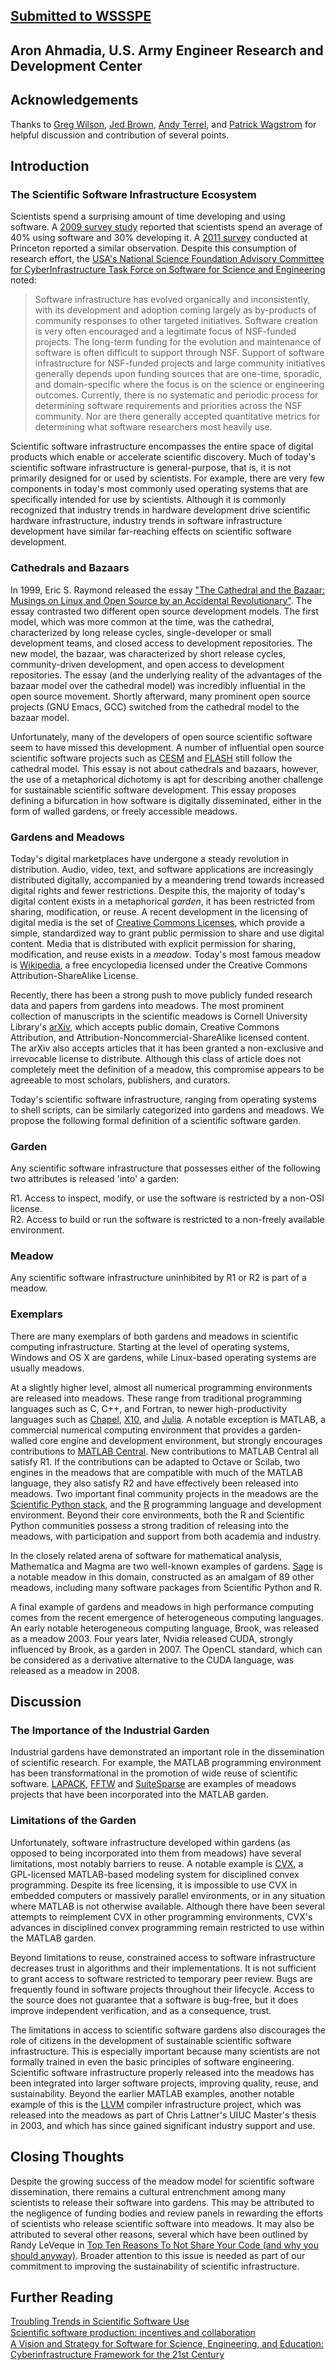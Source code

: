 ## [Submitted to WSSSPE](http://wssspe.researchcomputing.org.uk )
## Aron Ahmadia, U.S. Army Engineer Research and Development Center

## Acknowledgements

Thanks to [Greg Wilson](http://third-bit.com/), [Jed Brown](http://59a2.org/research/), [Andy Terrel](http://andy.terrel.us/vita/), and [Patrick Wagstrom](http://academic.patrick.wagstrom.net/) for helpful discussion and contribution of several points.

## Introduction 

### The Scientific Software Infrastructure Ecosystem

Scientists spend a surprising amount of time developing and using software.  A [2009 survey study](http://dl.acm.org/citation.cfm?id=1556928) reported that scientists spend an average of 40% using software and 30% developing it.  A [2011 survey](http://liberty.princeton.edu/Publications/sc11_survey.pdf) conducted at Princeton reported a similar observation.  Despite this consumption of research effort, the [USA's National Science Foundation Advisory Committee for CyberInfrastructure Task Force on Software for Science and Engineering](https://www.nsf.gov/cise/aci/taskforces/TaskForceReport_Software.pdf) noted:

> Software infrastructure has evolved organically and inconsistently, with its development and adoption coming largely as by-products of community responses to other targeted initiatives. Software creation is very often encouraged and a legitimate focus of NSF-funded projects. The long-term funding for the evolution and maintenance of software is often difficult to support through NSF. Support of software infrastructure for NSF-funded projects and large community initiatives generally depends upon funding sources that are one-time, sporadic, and domain-specific where the focus is on the science or engineering outcomes. Currently, there is no systematic and periodic process for determining software requirements and priorities across the NSF community. Nor are there generally accepted quantitative metrics for determining what software researchers most heavily use.

Scientific software infrastructure encompasses the entire space of digital products which enable or accelerate scientific discovery.  Much of today's scientific software infrastructure is general-purpose, that is, it is not primarily designed for or used by scientists.  For example, there are very few components in today's most commonly used operating systems that are specifically intended for use by scientists.  Although it is commonly recognized that industry trends in hardware development drive scientific hardware infrastructure, industry trends in software infrastructure development have similar far-reaching effects on scientific software development.

### Cathedrals and Bazaars

In 1999, Eric S. Raymond released the essay ["The Cathedral and the Bazaar: Musings on Linux and Open Source by an Accidental Revolutionary"](http://www.catb.org/esr/writings/homesteading/).  The essay contrasted two different open source development models.  The first model, which was more common at the time, was the cathedral, characterized by long release cycles, single-developer or small development teams, and closed access to development repositories.  The new model, the bazaar, was characterized by short release cycles, community-driven development, and open access to development repositories.  The essay (and the underlying reality of the advantages of the bazaar model over the cathedral model) was incredibly influential in the open source movement.  Shortly afterward, many prominent open source projects (GNU Emacs, GCC)  switched from the cathedral model to the bazaar model.

Unfortunately, many of the developers of open source scientific software seem to have missed this development.  A number of influential open source scientific software projects such as [CESM](http://www.cesm.ucar.edu/working_groups/Software/secp/repo/) and [FLASH](http://flash.uchicago.edu/site/flashcode/) still follow the cathedral model.  This essay is not about cathedrals and bazaars, however, the use of a metaphorical dichotomy is apt for describing another challenge for sustainable scientific software development.  This essay proposes defining a bifurcation in how software is digitally disseminated, either in the form of walled gardens, or freely accessible meadows.

### Gardens and Meadows

Today's digital marketplaces have undergone a steady revolution in distribution.  Audio, video, text, and software applications are increasingly distributed digitally, accompanied by a meandering trend towards increased digital rights and fewer restrictions.  Despite this, the majority of today's digital content exists in a metaphorical *garden*, it has been restricted from sharing, modification, or reuse.  A recent development in the licensing of digital media is the set of [Creative Commons Licenses](http://creativecommons.org/about), which provide a simple, standardized way to grant public permission to share and use digital content.  Media that is distributed with explicit permission for sharing, modification, and reuse exists in a *meadow*.  Today's most famous meadow is [Wikipedia](http://www.wikipedia.org/), a free encyclopedia licensed under the Creative Commons Attribution-ShareAlike License.  

Recently, there has been a strong push to move publicly funded research data and papers from gardens into meadows.  The most prominent collection of manuscripts in the scientific meadows is Cornell University Library's [arXiv](http://arxiv.org/), which accepts public domain, Creative Commons Attribution, and Attribution-Noncommercial-ShareAlike licensed content.  The arXiv also accepts articles that it has been granted a non-exclusive and irrevocable license to distribute.  Although this class of article does not completely meet the definition of a meadow, this compromise appears to be agreeable to most scholars, publishers, and curators.

Today's scientific software infrastructure, ranging from operating systems to shell scripts, can be similarly categorized into gardens and meadows.  We propose the following formal definition of a scientific software garden.  

### Garden

Any scientific software infrastructure that possesses either of the following two attributes is released 'into' a garden:

R1.  Access to inspect, modify, or use the software is restricted by a non-OSI license.  
R2.  Access to build or run the software is restricted to a non-freely available environment.  

### Meadow

Any scientific software infrastructure uninhibited by R1 or R2 is part of a meadow.

### Exemplars

There are many exemplars of both gardens and meadows in scientific computing infrastructure.  Starting at the level of operating systems, Windows and OS X are gardens, while Linux-based operating systems are usually meadows.  

At a slightly higher level, almost all numerical programming environments are released into meadows.  These range from traditional programming languages such as C, C++, and Fortran, to newer high-productivity languages such as [Chapel](http://chapel.cray.com/download.html), [X10](http://x10-lang.org/x10-development/building-x10-from-source.html), and [Julia](http://julialang.org/).  A notable exception is MATLAB, a commercial numerical computing environment that provides a garden-walled core engine and development environment, but strongly encourages contributions to [MATLAB Central](http://www.mathworks.com/matlabcentral/FX_transition_faq.html).  New contributions to MATLAB Central all satisfy R1.  If the contributions can be adapted to Octave or Scilab, two engines in the meadows that are compatible with much of the MATLAB language, they also satisfy R2 and have effectively been released into meadows. Two important final community projects in the meadows are the [Scientific Python stack](http://www.scipy.org/stackspec.html), and the [R](http://www.r-project.org/) programming language and development environment.  Beyond their core environments, both the R and Scientific Python communities possess a strong tradition of releasing into the meadows, with participation and support from both academia and industry.

In the closely related arena of software for mathematical analysis, Mathematica and Magma are two well-known examples of gardens.  [Sage](http://www.sagemath.org/) is a notable meadow in this domain, constructed as an amalgam of 89 other meadows, including many software packages from Scientific Python and R.

A final example of gardens and meadows in high performance computing comes from the recent emergence of heterogeneous computing languages.  An early notable heterogeneous computing language, Brook, was released as a meadow 2003.  Four years later, Nvidia released CUDA, strongly influenced by Brook, as a garden in 2007.  The OpenCL standard, which can be considered as a derivative alternative to the CUDA language, was released as a meadow in 2008.  

## Discussion

### The Importance of the Industrial Garden

Industrial gardens have demonstrated an important role in the dissemination of scientific research.  For example, the MATLAB programming environment has been transformational in the promotion of wide reuse of scientific software. [LAPACK](http://www.mathworks.com/company/newsletters/articles/matlab-incorporates-lapack.html), [FFTW](http://www.mathworks.com/help/matlab/ref/fftw.html) and [SuiteSparse](http://www.cise.ufl.edu/research/sparse/SuiteSparse/) are examples of meadows projects that have been incorporated into the MATLAB garden.   

### Limitations of the Garden

Unfortunately, software infrastructure developed within gardens (as opposed to being incorporated into them from meadows) have several limitations, most notably barriers to reuse.  A notable example is [CVX](http://cvxr.com/cvx/), a GPL-licensed MATLAB-based modeling system for disciplined convex programming.  Despite its free licensing, it is impossible to use CVX in embedded computers or massively parallel environments, or in any situation where MATLAB is not otherwise available.  Although there have been several attempts to reimplement CVX in other programming environments, CVX's advances in disciplined convex programming remain restricted to use within the MATLAB garden.

Beyond limitations to reuse, constrained access to software infrastructure decreases trust in algorithms and their implementations.  It is not sufficient to grant access to software restricted to temporary peer review.  Bugs are frequently found in software projects throughout their lifecycle.  Access to the source does not guarantee that a software is bug-free, but it does improve independent verification, and as a consequence, trust.  

The limitations in access to scientific software gardens also discourages the role of citizens in the development of sustainable scientific software infrastructure.  This is especially important because many scientists are not formally trained in even the basic principles of software engineering.  Scientific software infrastructure properly released into the meadows has been integrated into larger software projects, improving quality, reuse, and sustainability.  Beyond the earlier MATLAB examples, another notable example of this is the [LLVM](http://llvm.org/) compiler infrastructure project, which was released into the meadows as part of Chris Lattner's UIUC Master's thesis in 2003, and which has since gained significant industry support and use.  

## Closing Thoughts

Despite the growing success of the meadow model for scientific software dissemination, there remains a cultural entrenchment among many scientists to release their software into gardens.  This may be attributed to the negligence of funding bodies and review panels in rewarding the efforts of scientists who release scientific software into meadows.  It may also be attributed to several other reasons, several which have been outlined by Randy LeVeque in [Top Ten Reasons To Not Share Your Code (and why you should anyway)](http://www.siam.org/news/news.php?id=2064).  Broader attention to this issue is needed as part of our commitment to improving the sustainability of scientific infrastructure.

## Further Reading

[Troubling Trends in Scientific Software Use](http://www.sciencemag.org/content/340/6134/814)  
[Scientiﬁc software production: incentives and
collaboration](http://herbsleb.org/web-pubs/pdfs/howison-scientific-2011.pdf)  
[A Vision and Strategy for Software for Science, Engineering, and Education: Cyberinfrastructure Framework for the 21st Century](http://www.nsf.gov/publications/pub_summ.jsp?ods_key=nsf12113)  